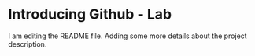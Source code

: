 # Introducing Github - Lab

I am editing the README file. Adding some more details about the project description.


